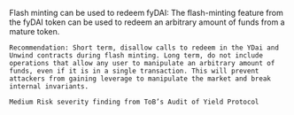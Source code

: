 Flash minting can be used to redeem fyDAI: The flash-minting feature from the fyDAI token can be used to redeem an arbitrary amount of funds from a mature token.

    Recommendation: Short term, disallow calls to redeem in the YDai and Unwind contracts during flash minting. Long term, do not include operations that allow any user to manipulate an arbitrary amount of funds, even if it is in a single transaction. This will prevent attackers from gaining leverage to manipulate the market and break internal invariants.

    Medium Risk severity finding from ToB’s Audit of Yield Protocol
